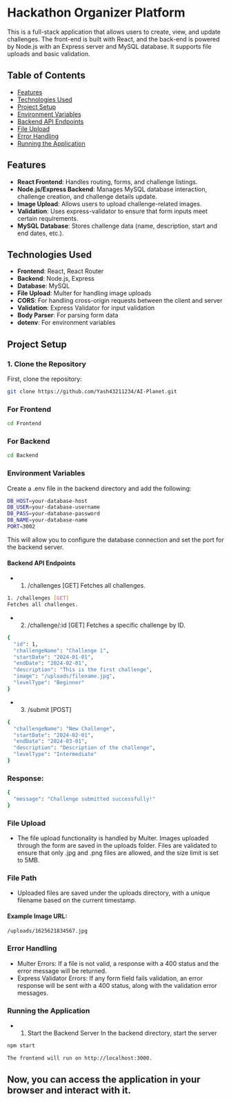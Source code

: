# Hackathon Organizer Platform 

This is a full-stack application that allows users to create, view, and update challenges. The front-end is built with React, and the back-end is powered by Node.js with an Express server and MySQL database. It supports file uploads and basic validation.

## Table of Contents
- [Features](#features)
- [Technologies Used](#technologies-used)
- [Project Setup](#project-setup)
- [Environment Variables](#environment-variables)
- [Backend API Endpoints](#backend-api-endpoints)
- [File Upload](#file-upload)
- [Error Handling](#error-handling)
- [Running the Application](#running-the-application)

## Features
- **React Frontend**: Handles routing, forms, and challenge listings.
- **Node.js/Express Backend**: Manages MySQL database interaction, challenge creation, and challenge details update.
- **Image Upload**: Allows users to upload challenge-related images.
- **Validation**: Uses express-validator to ensure that form inputs meet certain requirements.
- **MySQL Database**: Stores challenge data (name, description, start and end dates, etc.).
  
## Technologies Used
- **Frontend**: React, React Router
- **Backend**: Node.js, Express
- **Database**: MySQL
- **File Upload**: Multer for handling image uploads
- **CORS**: For handling cross-origin requests between the client and server
- **Validation**: Express Validator for input validation
- **Body Parser**: For parsing form data
- **dotenv**: For environment variables

## Project Setup

### 1. Clone the Repository
First, clone the repository:

```bash
git clone https://github.com/Yash43211234/AI-Planet.git
```

### For Frontend
```bash
cd Frontend
```

### For Backend
```bash
cd Backend
```
### Environment Variables

Create a .env file in the backend directory and add the following:

```bash
DB_HOST=your-database-host
DB_USER=your-database-username
DB_PASS=your-database-password
DB_NAME=your-database-name
PORT=3002
```
This will allow you to configure the database connection and set the port for the backend server.

#### Backend API Endpoints

- 1. /challenges [GET]
Fetches all challenges.

```bash Backend API Endpoints
1. /challenges [GET]
Fetches all challenges.
```
- 2. /challenge/:id [GET]
Fetches a specific challenge by ID.

```bash
{
  "id": 1,
  "challengeName": "Challenge 1",
  "startDate": "2024-01-01",
  "endDate": "2024-02-01",
  "description": "This is the first challenge",
  "image": "/uploads/filename.jpg",
  "levelType": "Beginner"
}
```

- 3. /submit [POST]

```bash
{
  "challengeName": "New Challenge",
  "startDate": "2024-02-01",
  "endDate": "2024-03-01",
  "description": "Description of the challenge",
  "levelType": "Intermediate"
}
```

### Response:

```bash
{
  "message": "Challenge submitted successfully!"
}

```

### File Upload
- The file upload functionality is handled by Multer. Images uploaded through the form are saved in the uploads folder. Files are validated to ensure that only .jpg and .png files are allowed, and the size limit is set to 5MB.

### File Path
- Uploaded files are saved under the uploads directory, with a unique filename based on the current timestamp.

#### Example Image URL:
```bash 
/uploads/1625621834567.jpg
```

### Error Handling
- Multer Errors: If a file is not valid, a response with a 400 status and the error message will be returned.
- Express Validator Errors: If any form field fails validation, an error response will be sent with a 400 status, along with the validation error messages.

### Running the Application
- 1. Start the Backend Server
In the backend directory, start the server
```bash
npm start

The frontend will run on http://localhost:3000.
```


## Now, you can access the application in your browser and interact with it.
